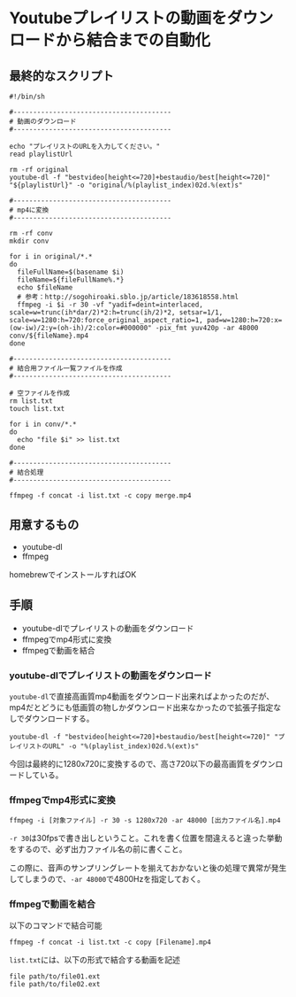 # Youtubeプレイリストの動画をダウンロードから結合までの自動化


## 最終的なスクリプト

```
#!/bin/sh

#----------------------------------------
# 動画のダウンロード
#----------------------------------------

echo "プレイリストのURLを入力してください。"
read playlistUrl

rm -rf original
youtube-dl -f "bestvideo[height<=720]+bestaudio/best[height<=720]" "${playlistUrl}" -o "original/%(playlist_index)02d.%(ext)s"

#----------------------------------------
# mp4に変換
#----------------------------------------

rm -rf conv
mkdir conv

for i in original/*.*
do
  fileFullName=$(basename $i)
  fileName=${fileFullName%.*}
  echo $fileName
  # 参考：http://sogohiroaki.sblo.jp/article/183618558.html
  ffmpeg -i $i -r 30 -vf "yadif=deint=interlaced, scale=w=trunc(ih*dar/2)*2:h=trunc(ih/2)*2, setsar=1/1, scale=w=1280:h=720:force_original_aspect_ratio=1, pad=w=1280:h=720:x=(ow-iw)/2:y=(oh-ih)/2:color=#000000" -pix_fmt yuv420p -ar 48000 conv/${fileName}.mp4
done

#----------------------------------------
# 結合用ファイル一覧ファイルを作成
#----------------------------------------

# 空ファイルを作成
rm list.txt
touch list.txt

for i in conv/*.*
do
  echo "file $i" >> list.txt
done

#----------------------------------------
# 結合処理
#----------------------------------------

ffmpeg -f concat -i list.txt -c copy merge.mp4
```

## 用意するもの

+ youtube-dl
+ ffmpeg

homebrewでインストールすればOK

## 手順

+ youtube-dlでプレイリストの動画をダウンロード
+ ffmpegでmp4形式に変換
+ ffmpegで動画を結合

### youtube-dlでプレイリストの動画をダウンロード

`youtube-dl`で直接高画質mp4動画をダウンロード出来ればよかったのだが、mp4だとどうにも低画質の物しかダウンロード出来なかったので拡張子指定なしでダウンロードする。

```
youtube-dl -f "bestvideo[height<=720]+bestaudio/best[height<=720]" "プレイリストのURL" -o "%(playlist_index)02d.%(ext)s"
```

今回は最終的に1280x720に変換するので、高さ720以下の最高画質をダウンロードしている。



### ffmpegでmp4形式に変換

```
ffmpeg -i [対象ファイル] -r 30 -s 1280x720 -ar 48000 [出力ファイル名].mp4
```

`-r 30`は30fpsで書き出しということ。これを書く位置を間違えると違った挙動をするので、必ず出力ファイル名の前に書くこと。

この際に、音声のサンプリングレートを揃えておかないと後の処理で異常が発生してしまうので、`-ar 48000`で4800Hzを指定しておく。


### ffmpegで動画を結合

以下のコマンドで結合可能

```
ffmpeg -f concat -i list.txt -c copy [Filename].mp4
```


`list.txt`には、以下の形式で結合する動画を記述

```
file path/to/file01.ext
file path/to/file02.ext
```
